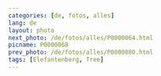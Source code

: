 ```yaml
---
categories: [de, fotos, alles]
lang: de
layout: photo
next_photo: /de/fotos/alles/P0000064.html
picname: P0000068
prev_photo: /de/fotos/alles/P0000080.html
tags: [Elefantenberg, Tree]
---
```

